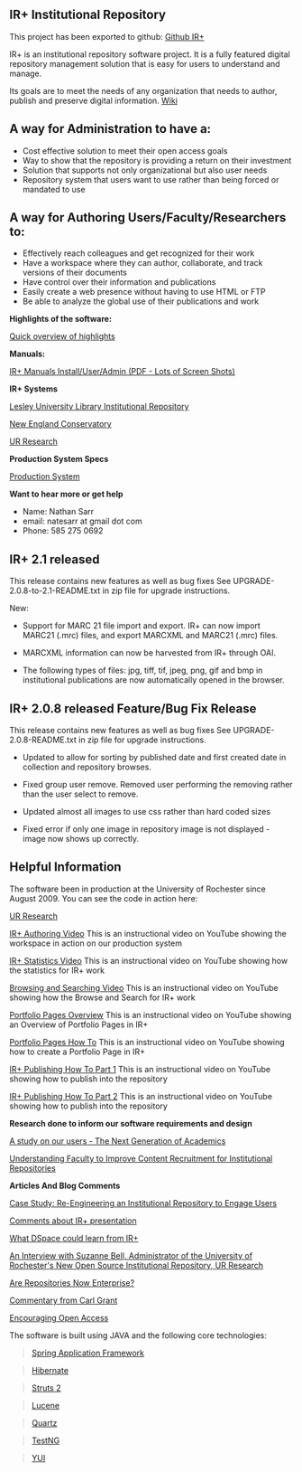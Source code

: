 ## IR+ Institutional Repository ##

This project has been exported to github: [Github IR+](https://github.com/nate-rcl/irplus)

IR+ is an institutional repository software project.  It is a fully featured digital repository management solution that is easy for users to understand and manage.

Its goals are to meet the needs of any organization that needs to author, publish and preserve digital information. [Wiki](http://code.google.com/p/irplus/wiki/MainPage?tm=6)

## A way for Administration to have a: ##

  * Cost effective solution to meet their open access goals
  * Way to show that the repository is providing a return on their investment
  * Solution that supports not only organizational but also user needs
  * Repository system that users want to use rather than being forced or mandated to use

## A way for Authoring Users/Faculty/Researchers to: ##

  * Effectively reach colleagues and get recognized for their work
  * Have a workspace where they can author, collaborate, and track versions of their documents
  * Have control over their information and publications
  * Easily create a web presence without having to use HTML or FTP
  * Be able to analyze the global use of their publications and work

**Highlights of the software:**

[Quick overview of highlights ](https://urresearch.rochester.edu/researcherPublicationView.action?researcherPublicationId=11)

**Manuals:**

[IR+ Manuals Install/User/Admin (PDF - Lots of Screen Shots) ](https://urresearch.rochester.edu/researcherPublicationView.action?researcherPublicationId=16)

**IR+ Systems**

[Lesley University Library Institutional Repository](http://ir.flo.org/lesley/home.action)

[New England Conservatory](http://ir.flo.org/nec/home.action)

[UR Research](https://urresearch.rochester.edu/)

**Production System Specs**

[Production System](http://code.google.com/p/irplus/wiki/ProductionSystem)

**Want to hear more or get help**

  * Name: Nathan Sarr
  * email: natesarr at gmail dot com
  * Phone: 585 275 0692

## IR+ 2.1 released ##

This release contains new features as well as bug fixes See UPGRADE-2.0.8-to-2.1-README.txt in zip file for upgrade instructions.

New:

  * Support for MARC 21 file import and export.  IR+ can now import MARC21 (.mrc) files, and export MARCXML and  MARC21 (.mrc)  files.

  * MARCXML information can now be harvested from IR+ through OAI.

  * The following types of files: jpg, tiff, tif, jpeg, png, gif and bmp in institutional publications are now automatically opened in the browser.

## IR+ 2.0.8 released Feature/Bug Fix Release ##

This release contains new features as well as bug fixes See UPGRADE-2.0.8-README.txt in zip file for upgrade instructions.

  * Updated to allow for sorting by published date and first created date in collection
and repository browses.

  * Fixed group user remove.  Removed user performing the removing rather than the
user select to remove.

  * Updated almost all images to use css rather than hard coded sizes

  * Fixed error if only one image in repository image is not displayed - image
now shows up correctly.




## Helpful Information ##

The software been in production at the University of Rochester since August 2009.   You can see the code in action here:

[UR Research ](https://urresearch.rochester.edu)



[IR+ Authoring Video](http://www.youtube.com/watch?v=8ru4gCOuOrE)  This is an instructional video on YouTube showing the workspace in action on our production system

[IR+ Statistics Video](http://www.youtube.com/watch?v=7dYLbK_6xH8)  This is an instructional video on YouTube showing how the statistics for IR+ work

[Browsing and Searching Video](http://www.youtube.com/watch?v=jT0LJPNW8U0)  This is an instructional video on YouTube showing how the Browse and Search for IR+ work

[Portfolio Pages Overview](http://www.youtube.com/watch?v=PlUAy96J80s)  This is an instructional video on YouTube showing an Overview of Portfolio Pages in IR+

[Portfolio Pages How To](http://www.youtube.com/watch?v=wJprgnZkK0Q)  This is an instructional video on YouTube showing how to create a Portfolio Page in IR+

[IR+ Publishing How To Part 1](http://www.youtube.com/watch?v=mltDOdoa0Pw)  This is an
instructional video on YouTube showing how to publish into the repository

[IR+ Publishing How To Part 2](http://www.youtube.com/watch?v=v7nB1auMrm4) This is an
instructional video on YouTube showing how to publish into the repository




**Research done to inform our software requirements and design**

[A study on our users - The Next Generation of Academics](https://urresearch.rochester.edu/institutionalPublicationPublicView.action?institutionalItemId=5600)


[Understanding Faculty to Improve Content Recruitment for Institutional Repositories](https://urresearch.rochester.edu/institutionalPublicationPublicView.action?institutionalItemId=1253)


**Articles And Blog Comments**

[Case Study: Re-Engineering an Institutional Repository to Engage Users](http://www.informaworld.com/smpp/content~content=a928310909~db=all~jumptype=rss)

[Comments about IR+ presentation](http://undergraduatesciencelibrarian.wordpress.com/2010/06/24/suny-librarians-association-conference-wrap-up/)

[What DSpace could learn from IR+](http://www.facebook.com/note.php?note_id=271812408767)

[An Interview with Suzanne Bell, Administrator of the University of Rochester's New Open Source Institutional Repository, UR Research ](http://dx.doi.org/10.1016/j.serrev.2009.11.006)

[Are Repositories Now Enterprise?](http://dfflanders.wordpress.com/2010/02/01/enterprise-research-repositories/)

[Commentary from Carl Grant](http://commentary.exlibrisgroup.com/2010/02/balancing-innovation-and-focus.html)

[Encouraging Open Access](http://www.insidehighered.com/news/2010/03/02/repositories)



The software is built using JAVA and the following core technologies:


> [Spring Application Framework ](http://www.springsource.org/)

> [Hibernate ](http://www.hibernate.org/)

> [Struts 2 ](http://struts.apache.org/2.x/)

> [Lucene](http://lucene.apache.org/java/docs/)

> [Quartz](http://www.opensymphony.com/quartz/)

> [TestNG ](http://testng.org/doc/)

> [YUI ](http://developer.yahoo.com/yui/)



